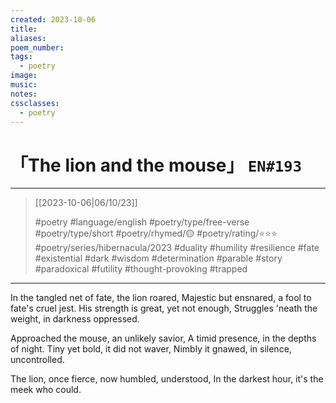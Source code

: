 ```yaml
---
created: 2023-10-06
title:
aliases:
poem_number:
tags:
  - poetry
image:
music:
notes:
cssclasses:
  - poetry
---
```

# 「The lion and the mouse」 `EN#193`

---

> [[2023-10-06|06/10/23]]
> 
> #poetry 
> #language/english 
> #poetry/type/free-verse #poetry/type/short 
> #poetry/rhymed/🟡 
> #poetry/rating/⭐⭐⭐  
> #poetry/series/hibernacula/2023 #duality #humility #resilience #fate #existential #dark #wisdom #determination #parable #story #paradoxical #futility #thought-provoking #trapped 

---

In the tangled net of fate, the lion roared,
Majestic but ensnared, a fool to fate's cruel jest.
His strength is great, yet not enough,
Struggles 'neath the weight, in darkness oppressed.

Approached the mouse, an unlikely savior,
A timid presence, in the depths of night.
Tiny yet bold, it did not waver,
Nimbly it gnawed, in silence, uncontrolled.

The lion, once fierce, now humbled, understood,
In the darkest hour, it's the meek who could.